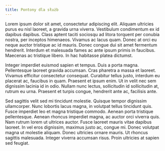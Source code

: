 ```yaml
---
title: Pontony dla służb
---
```


Lorem ipsum dolor sit amet, consectetur adipiscing elit. Aliquam ultricies purus
eu nisl laoreet, a gravida urna viverra. Vestibulum condimentum ex id dapibus
dapibus. Class aptent taciti sociosqu ad litora torquent per conubia nostra, per
inceptos himenaeos. Vivamus ac lacus quam. Donec at orci eu neque auctor
tristique ac id mauris. Donec congue dui sit amet fermentum hendrerit. Interdum
et malesuada fames ac ante ipsum primis in faucibus. Maecenas ac tristique
libero. In hac habitasse platea dictumst.

Integer imperdiet euismod sapien et tempus. Duis a porta magna. Pellentesque
laoreet gravida accumsan. Cras pharetra a massa et laoreet. Vivamus efficitur
consectetur consequat. Curabitur tellus justo, interdum eu placerat ac, faucibus
in quam. Praesent et ipsum enim. Ut in velit nec sem dignissim lacinia id in
odio. Nullam nunc lectus, sollicitudin id sollicitudin at, rutrum eu urna.
Praesent et turpis congue, hendrerit ante ac, facilisis ante.

Sed sagittis velit sed mi tincidunt molestie. Quisque tempor dignissim
ullamcorper. Nunc lobortis lacus magna, in volutpat tellus tincidunt quis. Fusce
imperdiet leo et magna tristique commodo. Aenean porta tristique pellentesque.
Aenean rhoncus imperdiet magna, ac auctor orci viverra quis. Nam rutrum lorem ut
ultrices auctor. Fusce laoreet mauris vitae dapibus laoreet. In vel eros
dignissim, maximus justo ac, congue mi. Donec volutpat magna ut molestie
aliquam. Donec ultricies ornare mauris. Ut rhoncus sagittis malesuada. Integer
viverra accumsan risus. Proin ultricies at sapien sed feugiat.
